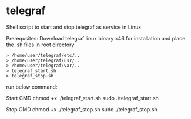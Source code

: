 # telegraf



Shell script to  start and stop telegraf as service in Linux

Prerequsites: Download telegraf linux binary x46 for installation and place the .sh files in root directory
    
    > /home/user/telegraf/etc/..
    > /home/user/telegraf/usr/..
    > /home/user/telegraf/var/..
    > telegraf_start.sh
    > telegraf_stop.sh

run below command:

Start CMD
    chmod +x ./telegraf_start.sh
    sudo ./telegraf_start.sh

Stop CMD
    chmod +x ./telegraf_stop.sh
    sudo ./telegraf_stop.sh
